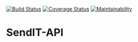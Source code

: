 [![Build Status](https://travis-ci.com/abayo-luc/SendIT-API.svg?branch=dev)](https://travis-ci.com/abayo-luc/SendIT-API)
[![Coverage Status](https://coveralls.io/repos/github/abayo-luc/SendIT-API/badge.svg?branch=CI-Branch%231)](https://coveralls.io/github/abayo-luc/SendIT-API?branch=CI-Branch%231)
[![Maintainability](https://api.codeclimate.com/v1/badges/724d6b53101222bc4b7a/maintainability)](https://codeclimate.com/github/abayo-luc/SendIT-API/maintainability)
# SendIT-API
